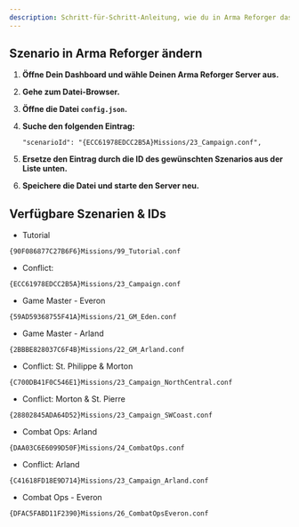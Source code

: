 ```yaml
---
description: Schritt-für-Schritt-Anleitung, wie du in Arma Reforger das aktive Szenario über die Datei config.json anpassen kannst.
---
```


## Szenario in Arma Reforger ändern

1. <strong>Öffne Dein Dashboard und wähle Deinen Arma Reforger Server aus.</strong>

2. <strong>Gehe zum Datei-Browser.</strong>

3. <strong>Öffne die Datei ```config.json```.</strong>

4. <strong>Suche den folgenden Eintrag:</strong>

    ```
    "scenarioId": "{ECC61978EDCC2B5A}Missions/23_Campaign.conf",
    ```

5. <strong>Ersetze den Eintrag durch die ID des gewünschten Szenarios aus der Liste unten.</strong>

6. <strong>Speichere die Datei und starte den Server neu.</strong>

## Verfügbare Szenarien & IDs

- Tutorial
```
{90F086877C27B6F6}Missions/99_Tutorial.conf
```
- Conflict:
```
{ECC61978EDCC2B5A}Missions/23_Campaign.conf
```
- Game Master - Everon
```
{59AD59368755F41A}Missions/21_GM_Eden.conf
```
- Game Master - Arland
```
{2BBBE828037C6F4B}Missions/22_GM_Arland.conf
```
- Conflict: St. Philippe & Morton
```
{C700DB41F0C546E1}Missions/23_Campaign_NorthCentral.conf
```
- Conflict: Morton & St. Pierre
```
{28802845ADA64D52}Missions/23_Campaign_SWCoast.conf
```
- Combat Ops: Arland
```
{DAA03C6E6099D50F}Missions/24_CombatOps.conf
```
- Conflict: Arland
```
{C41618FD18E9D714}Missions/23_Campaign_Arland.conf
```
- Combat Ops - Everon
```
{DFAC5FABD11F2390}Missions/26_CombatOpsEveron.conf
```
